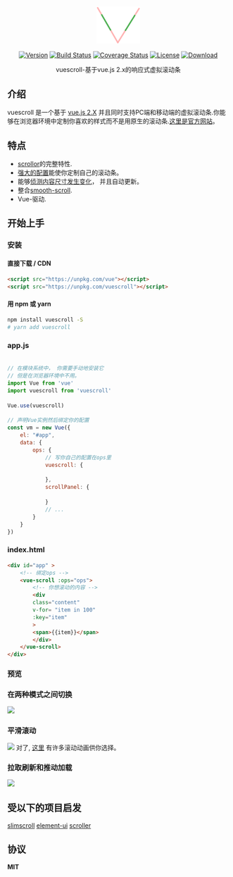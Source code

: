 
<p align="center"><a href="https://wangyi7099.github.io/vuescrollDemo/" target="_blank" rel="noopener noreferrer"><img width="100" src="https://github.com/wangyi7099/pictureCdn/blob/master/allPic/others/logo.png?raw=true" alt="vuescroll logo"></a></p>
<p align="center">
    <a href="https://www.npmjs.com/package/vuescroll"><img src="https://img.shields.io/npm/v/vuescroll.svg" alt="Version"></a>
               <a href="https://circleci.com/gh/wangyi7099/vuescroll/tree/dev"><img src="https://img.shields.io/circleci/project/wangyi7099/vuescroll/dev.svg" alt="Build Status"></a>
  <a href="https://codecov.io/github/wangyi7099/vuescroll?branch=dev"><img src="https://img.shields.io/codecov/c/github/wangyi7099/vuescroll/dev.svg" alt="Coverage Status"></a>
           <a href="https://www.npmjs.com/package/vuescroll"><img src="https://img.shields.io/npm/l/vuescroll.svg" alt="License"></a>
           <a href="https://www.npmjs.com/package/vuescroll"><img src="https://img.shields.io/npm/dm/vuescroll.svg" alt="Download"></a>
</p>
<p align="center">vuescroll-基于vue.js 2.x的响应式虚拟滚动条</p>

## 介绍

 vuescroll 是一个基于 [vue.js 2.X](https://github.com/vuejs/vue) 并且同时支持PC端和移动端的虚拟滚动条.你能够在浏览器环境中定制你喜欢的样式而不是用原生的滚动条.[这里是官方网站](https://wangyi7099.github.io/vuescrolljs/)。

## 特点
* [scrollor](https://github.com/pbakaus/scroller)的完整特性.
* [强大的配置](https://wangyi7099.github.io/vuescrolljs/zh/guide/Configuration.html#%E5%85%A8%E5%B1%80%E9%85%8D%E7%BD%AE)能使你定制自己的滚动条。
* 能够[侦测内容尺寸发生变化](https://wangyi7099.github.io/vuescrolljs/zh/guide/event.html#handle-resize)， 并且自动更新。
* 整合[smooth-scroll](https://github.com/cferdinandi/smooth-scroll).
* Vue-驱动.

## 开始上手

### 安装

#### 直接下载 / CDN
```html
<script src="https://unpkg.com/vue"></script>
<script src="https://unpkg.com/vuescroll"></script>
```
#### 用 npm 或 yarn
```bash
npm install vuescroll -S
# yarn add vuescroll
```

### app.js
```javascript

// 在模块系统中， 你需要手动地安装它
// 但是在浏览器环境中不用。
import Vue from 'vue'
import vuescroll from 'vuescroll'

Vue.use(vuescroll)

// 声明Vue实例然后绑定你的配置
const vm = new Vue({
    el: "#app",
    data: {
        ops: {
            // 写你自己的配置在ops里
            vuescroll: {

            },
            scrollPanel: {
                
            }
            // ...
        }
    }
})
```

### index.html
```html
<div id="app" >
    <!-- 绑定ops -->
    <vue-scroll :ops="ops">
        <!-- 你想滚动的内容 -->
        <div 
        class="content"
        v-for= "item in 100"
        :key="item"
        >
        <span>{{item}}</span>
        </div>
    </vue-scroll>
</div>
```

### 预览
### 在两种模式之间切换
![](https://github.com/wangyi7099/pictureCdn/blob/master/allPic/vuescroll/vuescroll-toggle-mode.gif?raw=true)
### 平滑滚动
![](https://github.com/wangyi7099/pictureCdn/blob/master/allPic/vuescroll/vuescroll-smooth-scroll.gif?raw=true)
对了, [这里](https://github.com/wangyi7099/vuescroll/blob/5f81713b5a741684cdaded0e647390d61a14fa46/src/util/index.js#L182) 有许多滚动动画供你选择。 
### 拉取刷新和推动加载
![](https://github.com/wangyi7099/pictureCdn/blob/master/allPic/vuescroll/vuescroll-refresh-load.gif?raw=true)

## 受以下的项目启发

[slimscroll](https://github.com/rochal/jQuery-slimScroll)    [element-ui](https://github.com/ElemeFE/element/tree/dev/packages/scrollbar/src) [scroller](https://github.com/pbakaus/scroller)

## 协议

**MIT** 

